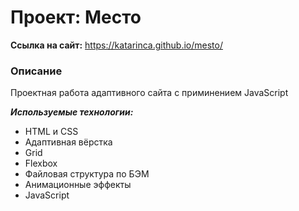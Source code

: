 # Проект: Место

**Ссылка на сайт:** <https://katarinca.github.io/mesto/>

### Описание
Проектная работа адаптивного сайта с приминением JavaScript

***Используемые технологии:***

* HTML и CSS
* Адаптивная вёрстка
* Grid
* Flexbox
* Файловая структура по БЭМ
* Анимационные эффекты
* JavaScript
